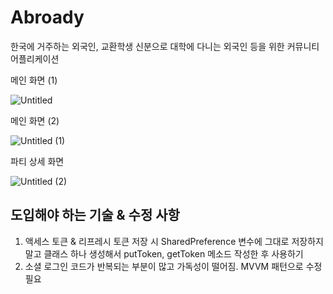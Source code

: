 # Abroady
한국에 거주하는 외국인, 교환학생 신분으로 대학에 다니는 외국인 등을 위한 커뮤니티 어플리케이션

메인 화면 (1)

![Untitled](https://user-images.githubusercontent.com/45986958/183343764-e3e38266-3d4e-4ddb-9b39-47e7650f1570.png)

메인 화면 (2)

![Untitled (1)](https://user-images.githubusercontent.com/45986958/183343768-49d8d3a6-b938-4181-a701-f54a0b9b7fdd.png)

파티 상세 화면

![Untitled (2)](https://user-images.githubusercontent.com/45986958/183343773-cc77505e-ac86-494c-9c87-cda0a26f9223.png)

## 도입해야 하는 기술 & 수정 사항
1. 액세스 토큰 & 리프레시 토큰 저장 시 SharedPreference 변수에 그대로 저장하지 말고 클래스 하나 생성해서 putToken, getToken 메소드 작성한 후 사용하기
2. 소셜 로그인 코드가 반복되는 부분이 많고 가독성이 떨어짐. MVVM 패턴으로 수정 필요
